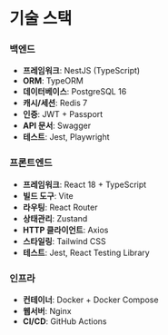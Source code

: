 # 기술 스택

### 백엔드
- **프레임워크**: NestJS (TypeScript)
- **ORM**: TypeORM
- **데이터베이스**: PostgreSQL 16
- **캐시/세션**: Redis 7
- **인증**: JWT + Passport
- **API 문서**: Swagger
- **테스트**: Jest, Playwright

### 프론트엔드
- **프레임워크**: React 18 + TypeScript
- **빌드 도구**: Vite
- **라우팅**: React Router
- **상태관리**: Zustand
- **HTTP 클라이언트**: Axios
- **스타일링**: Tailwind CSS
- **테스트**: Jest, React Testing Library

### 인프라
- **컨테이너**: Docker + Docker Compose
- **웹서버**: Nginx
- **CI/CD**: GitHub Actions